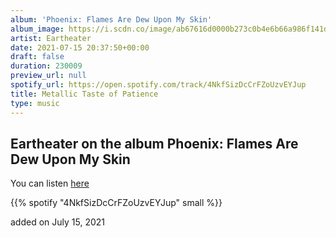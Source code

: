 ```yaml
---
album: 'Phoenix: Flames Are Dew Upon My Skin'
album_image: https://i.scdn.co/image/ab67616d0000b273c0b4e6b66a986f141dc16315
artist: Eartheater
date: 2021-07-15 20:37:50+00:00
draft: false
duration: 230009
preview_url: null
spotify_url: https://open.spotify.com/track/4NkfSizDcCrFZoUzvEYJup
title: Metallic Taste of Patience
type: music
---
```



## Eartheater on the album Phoenix: Flames Are Dew Upon My Skin

You can listen [here](https://open.spotify.com/track/4NkfSizDcCrFZoUzvEYJup)

{{% spotify "4NkfSizDcCrFZoUzvEYJup" small %}}

added on July 15, 2021